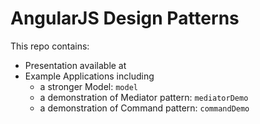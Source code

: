 # AngularJS Design Patterns

This repo contains:

- Presentation available at 
- Example Applications including
  - a stronger Model: ``model``
  - a demonstration of Mediator pattern: ``mediatorDemo``
  - a demonstration of Command pattern: ``commandDemo``
 